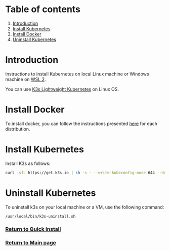 # Table of contents

1. [Introduction](#introduction)
2. [Install Kubernetes](#install-kubernetes)
3. [Install Docker](#install-docker)
4. [Uninstall Kubernetes](#uninstall-kubernetes)

# Introduction

Instructions to install Kubernetes on local Linux machine or Windows machine on [WSL 2](wsl2.md).

You can use [K3s Lightweight Kubernetes](https://rancher.com/docs/k3s/latest/en/) on Linux OS.

# Install Docker

To install docker, you can follow the instructions presented [here](https://docs.docker.com/engine/install/) for each
distribution.

# Install Kubernetes

Install K3s as follows:

```bash
curl -sfL https://get.k3s.io | sh -s - --write-kubeconfig-mode 644 --docker --write-kubeconfig ~/.kube/config
```

# Uninstall Kubernetes

To uninstall k3s on your local machine or a VM, use the following command:

```bash
/usr/local/bin/k3s-uninstall.sh
```

### [Return to Quick install](../../../quick-deploy/localhost/README.md)
### [Return to Main page](../../../README.md)
